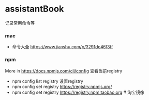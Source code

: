 # assistantBook
记录常用命令等


### mac
- 命令大全 https://www.jianshu.com/p/3291de46f3ff




### npm
More in https://docs.npmjs.com/cli/config
查看当前registry
- npm config list registry
设置registry
- npm config set registry https://registry.npmjs.org/
- npm config set registry https://registry.npm.taobao.org # 淘宝镜像
